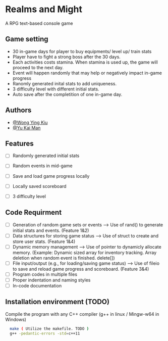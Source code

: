 # Realms and Might

A RPG text-based console game


## Game setting
- 30 in-game days for player to buy equipments/ level up/ train stats
- Player have to fight a strong boss after the 30 days.
- Each activities costs stamina. When stamina is used up, the game will proceed to the next day.
- Event will happen randomly that may help or negatively impact in-game progress
- Ranomly generated inital stats to add uniqueness.
- 3 difficulty level with different initial stats.
- Auto save after the completition of one in-game day.

## Authors

- [@Wong Ying Kiu](https://github.com/yinkiu602)
- [@Yu Kai Man](https://github.com/ZinerX)


## Features

- [ ]  Randomly generated initial stats
- [ ]  Random events in mid-game
- [ ]  Save and load game progress locally
- [ ]  Locally saved scoreboard
- [ ]  3 difficulty level



## Code Requirment
- [ ]  Generation of random game sets or events                 --> Use of rand() to generate initial stats and events. (Feature 1&2)
- [ ]  Data structures for storing game status                  --> Use of struct to create and store user stats. (Feature 1&4)
- [ ]  Dynamic memory management                                --> Use of pointer to dynamicly allocate memory. (Example: Dynamic sized array for inventory tracking. Array deletion when random event is finished. delete[])
- [ ]  File input/output (e.g., for loading/saving game status) --> Use of fileio to save and reload game progress and scoreboard. (Feature 3&4)
- [ ]  Program codes in multiple files
- [ ]  Proper indentation and naming styles
- [ ]  In-code documentation

## Installation environment (TODO) 

Compile the program with any C++ compiler
(g++ in linux / Mingw-w64 in Windows)

```bash
  make ( Utilize the makefile. TODO )
  g++ -pedantic-errors -std=c++11
```
